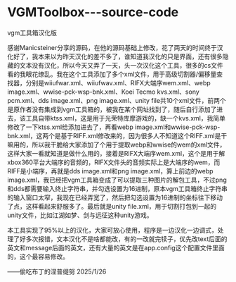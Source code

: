# VGMToolbox---source-code
 vgm工具箱汉化版


感谢Manicsteiner分享的源码，在他的源码基础上修改，花了两天的时间终于汉化好了，我本来以为昨天汉化的差不多了，谁知道我汉化的只是界面，还有很多隐藏的文本没有汉化，所以今天又弄了一天，头一次汉化这个工具，很多的cs文件看的我眼花缭乱。我在这个工具添加了多个xml文件，用于高级切割器/偏移量查找器，分别是wiiufwar.xml、wiiufwav.xml、RIFX大端序wem.xml、webp image.xml、wwise-pck-wsp-bnk.xml、Koei Tecmo kvs.xml、sony pcm.xml、dds image.xml、png image.xml、unity file共10个xml文件，前两个是原作者没有集成到vgm工具箱的，被我在某个网址找到了，随后自行添加了进去，该工具自带ktss.xml，这是用于光荣特库摩游戏的，缺一个kvs.xml，我简单修改了一下ktss.xml给添加进去了，再看webp image.xml和wwise-pck-wsp-bnk.xml，这两个是基于RIFF.xml修改来的，因为很多人不知道这个RIFF.xml是干嘛用的，所以我干脆给大家添加了个用于提取webp和wwise的wem的xml文件，这样大家一看就知道是做什么用的，接着是RIFX大端序wem.xml，这个是用于解xbox360平台大端序的音频的，RIFX文件头的音频实际上是大端序的wem，而RIFF是小端序，再就是dds image.xml和png image.xml，算上前边的webp image.xml，我已经把vgm工具箱变成了可以提取三种图片的解包工具，不过png和dds都需要输入终止字符串，并勾选设置为16进制，原本vgm工具箱终止字符串的输入窗口太窄，我现在已经弄宽了，然后把勾选设置为16进制的坐标往下移动了点，这样看起来舒服多了。最后就是unity file.xml，用于切割打包到一起的unity文件，比如江湖如梦、剑与远征这种unity游戏。

本工具实现了95%以上的汉化，大家可放心使用，程序是一边汉化一边调式，处理了好多次报错，文本汉化不是啥都能改，有的一改就完犊子，优先改text后面的英文和message后面的英文，还有大量的英文是在app.config这个配置文件里面的，这个最容易修改。

——偷吃布丁的涅普缇努            2025/1/26
